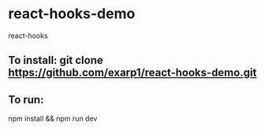 # react-hooks-demo

react-hooks

## To install: git clone https://github.com/exarp1/react-hooks-demo.git

## To run:

npm install && npm run dev

